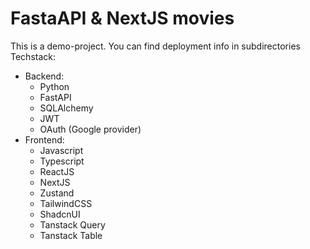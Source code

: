 <h1>FastaAPI & NextJS movies</h1>

This is a demo-project. You can find deployment info in subdirectories
Techstack:
- Backend:
  - Python
  - FastAPI
  - SQLAlchemy
  - JWT
  - OAuth (Google provider)
- Frontend:
  - Javascript
  - Typescript
  - ReactJS
  - NextJS
  - Zustand
  - TailwindCSS
  - ShadcnUI
  - Tanstack Query
  - Tanstack Table
